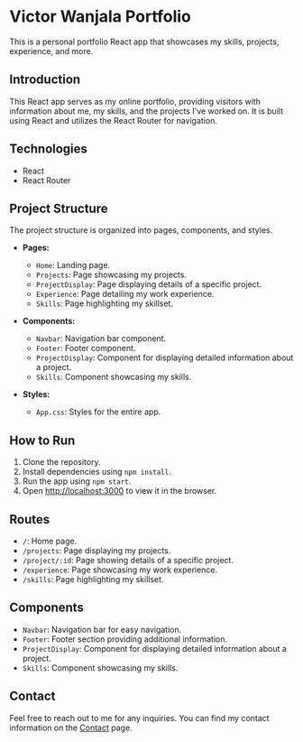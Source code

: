 # Victor Wanjala Portfolio

This is a personal portfolio React app that showcases my skills, projects, experience, and more.

## Introduction

This React app serves as my online portfolio, providing visitors with information about me, my skills, and the projects I've worked on. It is built using React and utilizes the React Router for navigation.

## Technologies

- React
- React Router

## Project Structure

The project structure is organized into pages, components, and styles.

- **Pages:**
  - `Home`: Landing page.
  - `Projects`: Page showcasing my projects.
  - `ProjectDisplay`: Page displaying details of a specific project.
  - `Experience`: Page detailing my work experience.
  - `Skills`: Page highlighting my skillset.

- **Components:**
  - `Navbar`: Navigation bar component.
  - `Footer`: Footer component.
  - `ProjectDisplay`: Component for displaying detailed information about a project.
  - `Skills`: Component showcasing my skills.

- **Styles:**
  - `App.css`: Styles for the entire app.

## How to Run

1. Clone the repository.
2. Install dependencies using `npm install`.
3. Run the app using `npm start`.
4. Open [http://localhost:3000](http://localhost:3000) to view it in the browser.

## Routes

- `/`: Home page.
- `/projects`: Page displaying my projects.
- `/project/:id`: Page showing details of a specific project.
- `/experience`: Page showcasing my work experience.
- `/skills`: Page highlighting my skillset.

## Components

- `Navbar`: Navigation bar for easy navigation.
- `Footer`: Footer section providing additional information.
- `ProjectDisplay`: Component for displaying detailed information about a project.
- `Skills`: Component showcasing my skills.

## Contact

Feel free to reach out to me for any inquiries. You can find my contact information on the [Contact](#) page.
